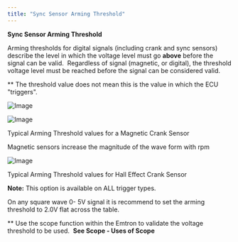 ```yaml
---
title: "Sync Sensor Arming Threshold"
---
```


**Sync Sensor Arming Threshold**

Arming thresholds for digital signals (including crank and sync sensors) describe the level in which the voltage level must go **above** before the signal can be valid.&nbsp; Regardless of signal (magnetic, or digital), the threshold voltage level must be reached before the signal can be considered valid. &nbsp;

\*\* The threshold value does not mean this is the value in which the ECU "triggers". &nbsp;

![Image](</lib/AAAA5.jpg>)


![Image](</lib/CrankIndex.png>)

Typical Arming Threshold values for a Magnetic Crank Sensor

Magnetic sensors increase the magnitude of the wave form with rpm&nbsp;


![Image](</lib/AAAA6.jpg>)

Typical Arming Threshold values for Hall Effect Crank Sensor

**Note:** This option is available on ALL trigger types.&nbsp;

On any square wave 0- 5V signal it is recommend to set the arming threshold to 2.0V flat across the table.


\*\* Use the scope function within the Emtron to validate the voltage threshold to be used.&nbsp; **See Scope - Uses of Scope**

